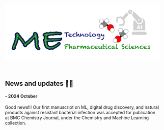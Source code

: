 ![](../images/cv-header.png)

&nbsp;

## News and updates :rocket::first_quarter_moon:

#### - 2024 October

Good news!!! Our first manuscript on ML, digital drug discovery, and natural products against resistant bacterial infection was accepted for publication at BMC Chemistry Journal, under the Chemistry and Machine Learning collection.
